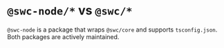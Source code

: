 # `@swc-node/*` vs `@swc/*`

`@swc-node` is a package that wraps `@swc/core` and supports `tsconfig.json`.
Both packages are actively maintained.
